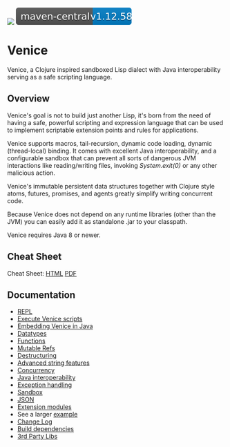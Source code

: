[![](https://github.com/jlangch/venice/blob/master/doc/license.svg)](./LICENSE)
[![](https://github.com/jlangch/venice/blob/master/doc/maven-central.svg)](http://mvnrepository.com/artifact/com.github.jlangch/venice)


# Venice

Venice, a Clojure inspired sandboxed Lisp dialect with Java interoperability serving as 
a safe scripting language.


## Overview

Venice's goal is not to build just another Lisp, it's born from the need of 
having a safe, powerful scripting and expression language that can be used 
to implement scriptable extension points and rules for applications.

Venice supports macros, tail-recursion, dynamic code loading, dynamic 
(thread-local) binding. It comes with excellent Java interoperability, and a 
configurable sandbox that can prevent all sorts of dangerous JVM interactions 
like reading/writing files, invoking _System.exit(0)_ or any other malicious 
action.

Venice's immutable persistent data structures together with Clojure style atoms, 
futures, promises, and agents greatly simplify writing concurrent code.

Because Venice does not depend on any runtime libraries (other than the JVM) you 
can easily add it as standalone .jar to your classpath.

Venice requires Java 8 or newer.

 
 
## Cheat Sheet

Cheat Sheet: [HTML](https://cdn.rawgit.com/jlangch/venice/b28d508/cheatsheet.html) [PDF](https://cdn.rawgit.com/jlangch/venice/b28d508/cheatsheet.pdf)


## Documentation

* [REPL](doc/readme/repl.md)
* [Execute Venice scripts](doc/readme/execute-scripts.md)
* [Embedding Venice in Java](doc/readme/embedding.md)
* [Datatypes](doc/readme/datatypes.md)
* [Functions](doc/readme/functions.md)
* [Mutable Refs](doc/readme/refs.md)
* [Destructuring](doc/readme/destructuring.md)
* [Advanced string features](doc/readme/advanced-strings.md)
* [Concurrency](doc/readme/concurrency.md)
* [Java interoperability](doc/readme/java-interop.md)
* [Exception handling](doc/readme/exceptions.md)
* [Sandbox](doc/readme/sandbox.md)
* [JSON](doc/readme/json.md)
* [Extension modules](doc/readme/extension-modules.md)
* See a larger [example](doc/readme/large-example.md)
* [Change Log](ChangeLog.md)
* [Build dependencies](doc/readme/build-dependencies.md)
* [3rd Party Libs](doc/readme/3rdparty-lic.md)

